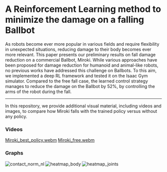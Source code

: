 # A Reinforcement Learning method to minimize the damage on a falling Ballbot

As robots become ever more popular in various fields and require flexibility in unexpected situations,
reducing damage to their body becomes ever more relevant. This paper presents our preliminary results on
fall damage reduction on a commercial Ballbot, Miroki. While various approaches have been proposed for
damage reduction for humanoid and animal-like robots, no previous works have addressed this challenge
on Ballbots. To this aim, we implemented a deep RL framework and tested it on the Isaac Gym simulator.
Compared to the free fall case, the learned control strategy manages to reduce the damage on the Ballbot
by 52%, by controlling the arms of the robot during the fall.
***
In this repository, we provide additional visual material, including videos and images, to compare how Miroki falls with the trained policy versus without any policy.

### Videos 
[Miroki_best_policy.webm](https://github.com/giu950/Ballbott_Fall/assets/124883359/1f18bafb-56ec-4bb9-bafc-605bb5f0de5e)
[Miroki_free.webm](https://github.com/giu950/Ballbott_Fall/assets/124883359/12d64b6e-8b82-4896-87c5-9ee01eac50f4)
### Graphs
![contact_norm_nl](https://github.com/giu950/Ballbott_Fall/assets/124883359/ee3187f3-47b2-47b5-9444-5e81dd3db4ce)
![heatmap_body](https://github.com/giu950/Ballbott_Fall/assets/124883359/7345b691-e373-43d3-9c03-ac8378fe1908)
![heatmap_joints](https://github.com/giu950/Ballbott_Fall/assets/124883359/c09fb8ad-43d6-43d8-b1b0-a01b922cc233)
